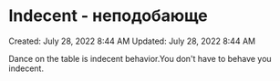 # Indecent - неподобающе

Created: July 28, 2022 8:44 AM
Updated: July 28, 2022 8:44 AM

Dance on the table is indecent behavior.You don't have to behave you indecent.